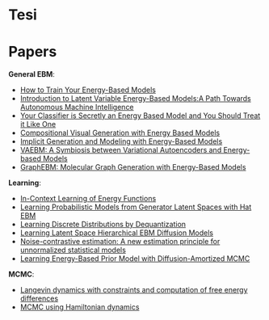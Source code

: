 # Tesi

# Papers

**General EBM**:
- [How to Train Your Energy-Based Models](https://arxiv.org/pdf/2101.03288)
- [Introduction to Latent Variable Energy-Based Models:A Path Towards Autonomous Machine Intelligence](https://arxiv.org/pdf/2306.02572)
- [Your Classifier is Secretly an Energy Based Model and You Should Treat it Like One](https://arxiv.org/pdf/1912.03263)
- [Compositional Visual Generation with Energy Based Models](https://arxiv.org/pdf/2004.06030)
- [Implicit Generation and Modeling with Energy-Based Models](https://arxiv.org/pdf/1903.08689)
- [VAEBM: A Symbiosis between Variational Autoencoders and Energy-based Models](https://arxiv.org/pdf/2010.00654)
- [GraphEBM: Molecular Graph Generation with Energy-Based Models](https://arxiv.org/pdf/2102.00546)

**Learning**:
- [In-Context Learning of Energy Functions](https://arxiv.org/pdf/2406.12785)
- [Learning Probabilistic Models from Generator Latent Spaces with Hat EBM](https://arxiv.org/pdf/2210.16486)
- [Learning Discrete Distributions by Dequantization](https://arxiv.org/pdf/2001.11235)
- [Learning Latent Space Hierarchical EBM Diffusion Models](https://arxiv.org/pdf/2405.13910)
- [Noise-contrastive estimation: A new estimation principle for unnormalized statistical models](http://proceedings.mlr.press/v9/gutmann10a/gutmann10a.pdf)
- [Learning Energy-Based Prior Model with Diffusion-Amortized MCMC](https://arxiv.org/pdf/2310.03218)

**MCMC**:
- [Langevin dynamics with constraints and computation of free energy differences](https://arxiv.org/pdf/1006.4914v2)
- [MCMC using Hamiltonian dynamics](https://arxiv.org/abs/1206.1901v1)
